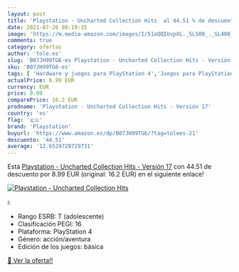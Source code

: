 ```yaml
---
layout: post
title: 'Playstation - Uncharted Collection Hits  al 44.51 % de descuento'
date: 2021-07-26 08:19:15
image: 'https://m.media-amazon.com/images/I/51aQQIUvpXL._SL500_._SL400_.jpg'
comments: true
category: ofertas
author: 'tole.es'
slug: 'B07JH99TG6-es Playstation - Uncharted Collection Hits - Versión 17'
sku: 'B07JH99TG6-es'
tags: [ 'Hardware y juegos para PlayStation 4','Juegos para PlayStation 4','Videojuegos','playstation', ]
actualPrice: 8.99 EUR
currency: EUR
price: 8.99
comparePrice: 16.2 EUR
prodname: 'Playstation - Uncharted Collection Hits - Versión 17'
country: 'es'
flag: '🇪🇸'
brand: 'Playstation'
buyurl: 'https://www.amazon.es/dp/B07JH99TG6/?tag=tolees-21'
descuento: '44.51'
average: '12.6529729729731'
---
```


Está [Playstation - Uncharted Collection Hits - Versión 17](https://www.amazon.es/dp/B07JH99TG6/?tag=tolees-21) con 44.51 de descuento por 8.99 EUR (original: 16.2 EUR) en el siguiente enlace!

[![Playstation - Uncharted Collection Hits ](https://m.media-amazon.com/images/I/51aQQIUvpXL._SL500_._SL400_.jpg)](https://www.amazon.es/dp/B07JH99TG6/?tag=tolees-21)

ℹ️:

- Rango ESRB: T (adolescente)
- Clasificación PEGI: 16
- Plataforma: PlayStation 4
- Género: acción/aventura
- Edición de los juegos: básica

[🛒 Ver la oferta!!](https://www.amazon.es/dp/B07JH99TG6/?tag=tolees-21)

